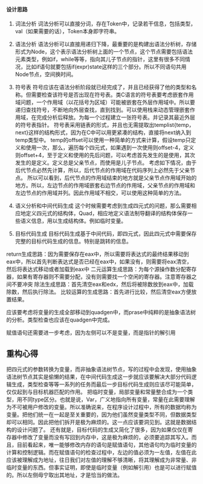 #### 设计思路
1. 词法分析
词法分析可以直接分词，存在Token中，记录若干信息，包括类型，val（如果需要的话），Token本身即字符串。
2. 语法分析
语法分析可以直接用递归下降，最重要的是构建出语法分析树，存储形式为Node，这个表示语法分析树上面的一个节点，这个节点需要包括语法元素类型，例如if，while等等，指向其儿子节点的指针，这里有很多不同情况，比如if语句就要包括if(expr)state这样的三个部分。所以不同语句共用Node节点，空间换时间。
3. 符号表
符号应该在语法分析阶段就已经完成了，并且已经获得了他的类型和名称。但需要检查该符号是否出现在符号表。类C语言的符号表要考虑嵌套作用域问题，一个作用域（以花括号为区域）可能被嵌套在外层作用域中。所以要递归查找符号，不断地向外层查找，直到找到。可以使用栈来动态管理嵌套作用域，在完成分析后释放。为每一个过程建立一张符号表。并记录其最近外层的符号表指针。
符号表采用链表的形式，并且也无需提取出templist{temp，next}这样的结构形式，因为在C中可以用更紧凑的结构，直接将next纳入到temp类型中。
temp的offset可以使用一种简单的方式来计算，假设temp只定义和使用一次，那么，遍历每个四元式，如果遇到一次使用则offset-4，定义则offset+4，至于定义和使用的先后问题，可以考虑首先发生的是使用，其次发生的是定义。定义总是父亲节点，而使用是儿子节点。
考虑如下情况，由于后代节点必然先计算，所以，后代节点的作用域在代码序列上必然先于父亲节点。
所以可以看到，后代节点的作用域结束的地方就是父亲节点作用域开始的地方。所以，左边节点的作用域嵌套右边节点的作用域，父亲节点的作用域和左边节点的作用域并列。因此作用域不相交，可以使用这种简单的方法。


4. 语义分析和中间代码生成
这个时候需要考虑到生成四元式的问题，那么需要相应地定义四元式的结构体，Quad，相应地定义语法制导翻译的结构体保存一些语义信息，用以生成结构体。例如临时变量。
5. 目标代码生成
目标代码生成基于中间代码，即四元式，因此四元式中需要保存完整的目标代码生成的信息。特别是跳转的信息。

return生成思路：因为需要保存在eax中，所以需要将表达式的最终结果移动到eax中，所以首先判断表达式是否已经在eax中，如果没有，则需要将eax清空，然后将表达式移动或者加载到eax中
二元运算生成思路：为每个源操作数分配寄存器，如果有寄存器则不需要分配，没有则需要找一个空闲的寄存器。注意寄存器之间不要冲突
除法生成思路：首先清空eax和edx，然后将被除数放到eax中，加载除数，然后执行除法。
比较运算的生成思路：首先进行比较，然后清空eax方便放置结果。



应该要考虑将变量的生成全部移动到quadgen中，而prase中纯粹的是抽象语法树的分析。类型检查也应该在quadgen中完成。

赋值语句还需要进一步考虑，因为左侧可以不是变量，而是指针的解引用

## 重构心得
把四元式的参数转换为变量，而非抽象语法树节点，写的过程中会发现，使用抽象语法树节点其实是偷懒的结果，在中间代码生成这一步就应该要解决大部分代码逻辑生成，类型检查等等一系列的任务而最后一步目标代码生成则应该尽可能简单，仅仅起到与目标机器匹配的作用。
把临时变量，局部变量和常量整合成为一个类型，用不同type区分。也就是说，Var，广义地指向所有变量，常量在此需要理解为不可被用户修改的变量。所以准确说来，在程序设计过程中，所有的数据均称为变量。把他们统一在一起是至关重要的，因为他们虽然变量类型不同，但数据类型却可以相同。因此把他们拆开是极为麻烦的。这一点应该要洞见到。这就是数据结构的设计问题了。
还有就是，目标代码的生成又简化了很多，因为如果仅仅在寄存器中修改了变量而没有写回到内存中，这是极为麻烦的，必须要追踪其写入。而且，目前看起来，唯一能够修改内存的语句是赋值语句，其他语句均为临时变量的计算和控制逻辑。而在赋值语句的检查过程中，左边的值必须为一左值，左值在此应该被理解成为地址，往日我们对左值的理解不够清晰，将其理解成为非常量、非临时变量的东西。但事实证明，即使是临时变量（例如解引用）也是可以进行赋值的。所以左侧毋宁取出其地址，才是恰当的做法。